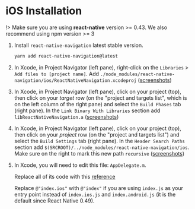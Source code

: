 # iOS Installation

!> Make sure you are using **react-native** version >= 0.43. We also recommend using npm version >= 3

1. Install `react-native-navigation` latest stable version.

    ```sh
    yarn add react-native-navigation@latest
    ```

2. In Xcode, in Project Navigator (left pane), right-click on the `Libraries` > `Add files to [project name]`. Add `./node_modules/react-native-navigation/ios/ReactNativeNavigation.xcodeproj` ([screenshots](https://facebook.github.io/react-native/docs/0.54/linking-libraries-ios.html#step-1-1))

3. In Xcode, in Project Navigator (left pane), click on your project (top), then click on your *target* row (on the "project and targets list", which is on the left column of the right pane) and select the `Build Phases` tab (right pane). In the `Link Binary With Libraries` section add `libReactNativeNavigation.a` ([screenshots](https://facebook.github.io/react-native/docs/0.54/linking-libraries-ios.html#step-2-1))

4. In Xcode, in Project Navigator (left pane), click on your project (top), then click on your *project* row (on the "project and targets list") and select the `Build Settings` tab (right pane). In the `Header Search Paths` section add `$(SRCROOT)/../node_modules/react-native-navigation/ios`. Make sure on the right to mark this new path `recursive` ([screenshots](https://facebook.github.io/react-native/docs/0.54/linking-libraries-ios.html#step-3))

5. In Xcode, you will need to edit this file: `AppDelegate.m`.

    Replace all of its code with this [reference](https://github.com/wix/react-native-navigation/blob/master/example/ios/example/AppDelegate.m)

    Replace `@"index.ios"` with `@"index"` if you are using `index.js` as your entry point instead of `index.ios.js` and `index.android.js` (it is the default since React Native 0.49).
